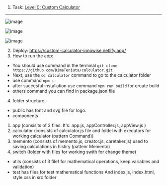 1. Task: [Level 0: Custom Calculator](https://mail.google.com/chat/u/2/#chat/space/AAAAg3mEYtY)
---
![image](https://user-images.githubusercontent.com/93836691/203250913-31d3ac87-64f1-409e-a9f7-38f7a0888082.png)

![image](https://user-images.githubusercontent.com/93836691/203250828-b51e94b0-3772-4008-8de0-b24bf837c694.png)

![image](https://user-images.githubusercontent.com/93836691/203250999-d3da985c-52e2-448b-b0ae-510dc0701db6.png)

2. Deploy: https://custom-calculator-innowise.netlify.app/
3. How to run the app: 
- You should use command in the terminal ```git clone https://github.com/DimaTeniuta/calculator.git```
- Next, use the ```cd calculator``` command to go to the calculator folder
- use command ```npm i```
- after succesful installation use command ```npm run build``` for create build
- others command you can find in package.json file
4. folder structure:
- public has font and svg file for logo.
- components
1. app (сonsisits of 3 files. It's: app.js, appController.js, appView.js )
2. calculator (consists of calculator.js file and foldel with executors for working calculator (pattern Command))
3. memento (consists of memento.js, creator.js, caretaker.js) used to saving calculations in histiry (pattenr Memento)
4. switch (folder with files for working swith for change theme)
- utils (consists of 3 filef for mathematical operations, keep variables and validation)
- test has files for test mathematical functions
And index.js, index.html, style.css in src folder
